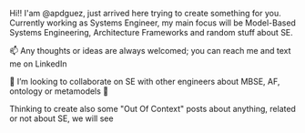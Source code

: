 Hi!! I'am @apdguez, just arrived here trying to create something for you. Currently working as Systems Engineer, 
my main focus will be Model-Based Systems Engineering, Architecture Frameworks and random stuff about SE. 

📫 Any thoughts or ideas are always welcomed; you can reach me and text me on LinkedIn 

👋 I’m looking to collaborate on SE with other engineers about MBSE, AF, ontology or metamodels 👀

Thinking to create also some "Out Of Context" posts about anything, related or not about SE, we will see 

<!---
apdguez/apdguez is a ✨ special ✨ repository because its `README.md` (this file) appears on your GitHub profile.
You can click the Preview link to take a look at your changes.
--->
